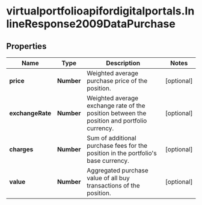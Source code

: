 # virtualportfolioapifordigitalportals.InlineResponse2009DataPurchase

## Properties

Name | Type | Description | Notes
------------ | ------------- | ------------- | -------------
**price** | **Number** | Weighted average purchase price of the position. | [optional] 
**exchangeRate** | **Number** | Weighted average exchange rate of the position between the position and portfolio currency. | [optional] 
**charges** | **Number** | Sum of additional purchase fees for the position in the portfolio&#39;s base currency. | [optional] 
**value** | **Number** | Aggregated purchase value of all buy transactions of the position. | [optional] 


